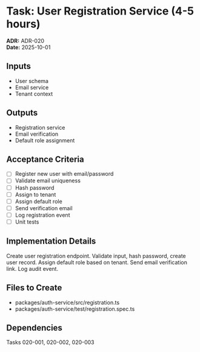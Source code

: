 # Task: User Registration Service (4-5 hours)
**ADR:** ADR-020  
**Date:** 2025-10-01

## Inputs
- User schema
- Email service
- Tenant context

## Outputs
- Registration service
- Email verification
- Default role assignment

## Acceptance Criteria
- [ ] Register new user with email/password
- [ ] Validate email uniqueness
- [ ] Hash password
- [ ] Assign to tenant
- [ ] Assign default role
- [ ] Send verification email
- [ ] Log registration event
- [ ] Unit tests

## Implementation Details
Create user registration endpoint. Validate input, hash password, create user record. Assign default role based on tenant. Send email verification link. Log audit event.

## Files to Create
- packages/auth-service/src/registration.ts
- packages/auth-service/test/registration.spec.ts

## Dependencies
Tasks 020-001, 020-002, 020-003